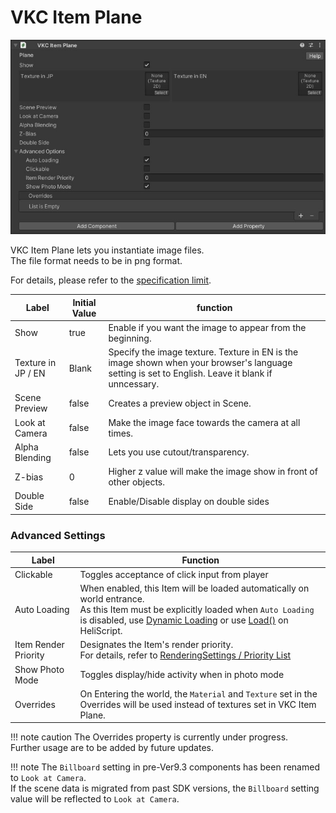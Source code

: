 # VKC Item Plane

![HEOPlane_1](img/HEOPlane_1.jpg)

VKC Item Plane lets you instantiate image files.  
The file format needs to be in png format.

For details, please refer to the [specification limit](../WorldMakingGuide/UnityGuidelines.md).

|  Label | Initial Value | function |
| ----   | ---- | ---- |
| Show | true | Enable if you want the image to appear from the beginning. |
| Texture in JP / EN | Blank | Specify the image texture. Texture in EN is the image shown when your browser's language setting is set to English. Leave it blank if unncessary.  |
| Scene Preview | false | Creates a preview object in Scene. |
| Look at Camera | false | Make the image face towards the camera at all times. |
| Alpha Blending | false| Lets you use cutout/transparency. |
| Z-bias | 0 | Higher z value will make the image show in front of other objects. |
| Double Side | false | Enable/Disable display on double sides |

### Advanced Settings

| Label | Function |
| ---- | ---- |
| Clickable | Toggles acceptance of click input from player |
| Auto Loading | When enabled, this Item will be loaded automatically on world entrance.<br> As this Item must be explicitly loaded when `Auto Loading` is disabled, use [Dynamic Loading](VKCItemField.md) or use [Load()](../hs/hs_class_item.md#load) on HeliScript. |
| Item Render Priority | Designates the Item's render priority. <br> For details, refer to [RenderingSettings / Priority List](../VketCloudSettings/RenderingSettings.md) |
| Show Photo Mode | Toggles display/hide activity when in photo mode |
| Overrides | On Entering the world, the `Material` and `Texture` set in the Overrides will be used instead of textures set in VKC Item Plane. |

!!! note caution
    The Overrides property is currently under progress.<br>
    Further usage are to be added by future updates.

!!! note
    The `Billboard` setting in pre-Ver9.3 components has been renamed to `Look at Camera`.<br>
    If the scene data is migrated from past SDK versions, the `Billboard` setting value will be reflected to `Look at Camera`.